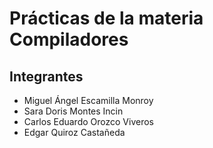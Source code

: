 # Prácticas de la materia Compiladores

## Integrantes

- Miguel Ángel Escamilla Monroy
- Sara Doris Montes Incin
- Carlos Eduardo Orozco Viveros
- Edgar Quiroz Castañeda
